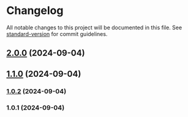 # Changelog

All notable changes to this project will be documented in this file. See [standard-version](https://github.com/conventional-changelog/standard-version) for commit guidelines.

## [2.0.0](https://github.com/SantiCeballos/SantiCeballos.github.io/compare/v1.1.0...v2.0.0) (2024-09-04)

## [1.1.0](https://github.com/SantiCeballos/SantiCeballos.github.io/compare/v1.0.2...v1.1.0) (2024-09-04)

### [1.0.2](https://github.com/SantiCeballos/SantiCeballos.github.io/compare/v1.0.1...v1.0.2) (2024-09-04)

### 1.0.1 (2024-09-04)
